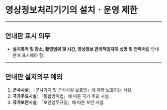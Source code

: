 # 영상정보처리기기의 설치ㆍ운영 제한

---

## 안내판 표시 의무

- **설치목적 및 장소, 촬영범위 및 시간, 영상정보 관리책임자의 성명 및 연락처**를 안내판에 표시해야 함.

---

## 안내판 설치의무 예외

1. **군사시설**: 「군사기지 및 군사시설 보호법」에 따라 보호되는 시설.  
2. **국가주요시설**: 「통합방위법」에 따른 국가 주요 시설.  
3. **국가보안시설**: 「보안업무규정」에 따른 보안 시설.

